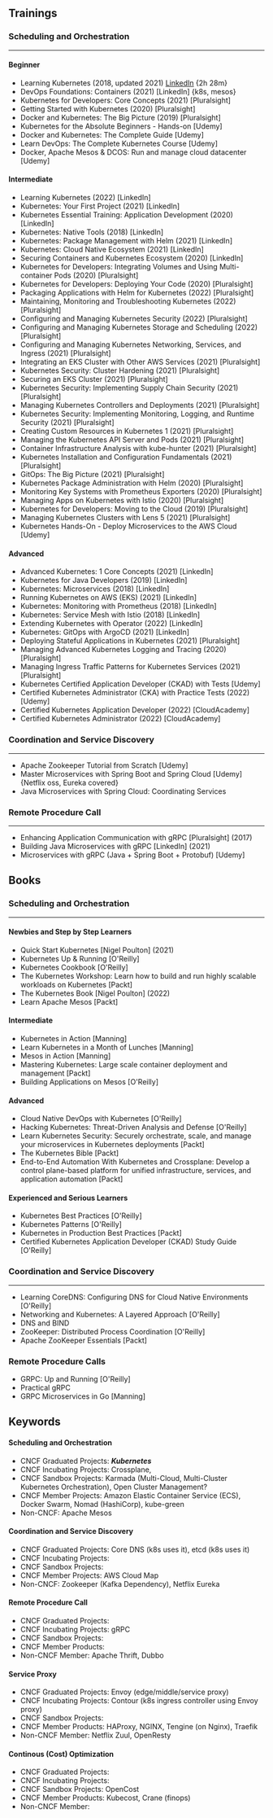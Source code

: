 ## Trainings
### Scheduling and Orchestration
---
#### Beginner
* Learning Kubernetes (2018, updated 2021) [LinkedIn](https://www.linkedin.com/learning/learning-kubernetes-2018) {2h 28m}
* DevOps Foundations: Containers (2021) [LinkedIn] {k8s, mesos}
* Kubernetes for Developers: Core Concepts (2021) [Pluralsight]
* Getting Started with Kubernetes (2020) [Pluralsight]
* Docker and Kubernetes: The Big Picture (2019) [Pluralsight]
* Kubernetes for the Absolute Beginners - Hands-on [Udemy]
* Docker and Kubernetes: The Complete Guide [Udemy]
* Learn DevOps: The Complete Kubernetes Course [Udemy]
* Docker, Apache Mesos & DCOS: Run and manage cloud datacenter [Udemy]

#### Intermediate
* Learning Kubernetes (2022) [LinkedIn]
* Kubernetes: Your First Project (2021) [LinkedIn]
* Kubernetes Essential Training: Application Development (2020) [LinkedIn]
* Kubernetes: Native Tools (2018) [LinkedIn]
* Kubernetes: Package Management with Helm (2021) [LinkedIn]
* Kubernetes: Cloud Native Ecosystem (2021) [LinkedIn]
* Securing Containers and Kubernetes Ecosystem (2020) [LinkedIn]
* Kubernetes for Developers: Integrating Volumes and Using Multi-container Pods (2020) [Pluralsight]
* Kubernetes for Developers: Deploying Your Code (2020) [Pluralsight]
* Packaging Applications with Helm for Kubernetes (2022) [Pluralsight]
* Maintaining, Monitoring and Troubleshooting Kubernetes (2022) [Pluralsight]
* Configuring and Managing Kubernetes Security (2022) [Pluralsight]
* Configuring and Managing Kubernetes Storage and Scheduling (2022) [Pluralsight]
* Configuring and Managing Kubernetes Networking, Services, and Ingress (2021) [Pluralsight]
* Integrating an EKS Cluster with Other AWS Services (2021) [Pluralsight]
* Kubernetes Security: Cluster Hardening (2021) [Pluralsight]
* Securing an EKS Cluster (2021) [Pluralsight]
* Kubernetes Security: Implementing Supply Chain Security (2021) [Pluralsight]
* Managing Kubernetes Controllers and Deployments (2021) [Pluralsight]
* Kubernetes Security: Implementing Monitoring, Logging, and Runtime Security (2021) [Pluralsight]
* Creating Custom Resources in Kubernetes 1 (2021) [Pluralsight]
* Managing the Kubernetes API Server and Pods (2021) [Pluralsight]
* Container Infrastructure Analysis with kube-hunter (2021) [Pluralsight]
* Kubernetes Installation and Configuration Fundamentals (2021) [Pluralsight]
* GitOps: The Big Picture (2021) [Pluralsight]
* Kubernetes Package Administration with Helm (2020) [Pluralsight]
* Monitoring Key Systems with Prometheus Exporters (2020) [Pluralsight]
* Managing Apps on Kubernetes with Istio (2020) [Pluralsight]
* Kubernetes for Developers: Moving to the Cloud (2019) [Pluralsight]
* Managing Kubernetes Clusters with Lens 5 (2021) [Pluralsight]
* Kubernetes Hands-On - Deploy Microservices to the AWS Cloud [Udemy]

#### Advanced
* Advanced Kubernetes: 1 Core Concepts (2021) [LinkedIn]
* Kubernetes for Java Developers (2019) [LinkedIn]
* Kubernetes: Microservices (2018) [LinkedIn]
* Running Kubernetes on AWS (EKS) (2021) [LinkedIn]
* Kubernetes: Monitoring with Prometheus (2018) [LinkedIn]
* Kubernetes: Service Mesh with Istio (2018) [LinkedIn]
* Extending Kubernetes with Operator (2022) [LinkedIn]
* Kubernetes: GitOps with ArgoCD (2021) [LinkedIn]
* Deploying Stateful Applications in Kubernetes (2021) [Pluralsight]
* Managing Advanced Kubernetes Logging and Tracing (2020) [Pluralsight]
* Managing Ingress Traffic Patterns for Kubernetes Services (2021) [Pluralsight]
* Kubernetes Certified Application Developer (CKAD) with Tests [Udemy]
* Certified Kubernetes Administrator (CKA) with Practice Tests (2022) [Udemy]
* Certified Kubernetes Application Developer (2022) [CloudAcademy]
* Certified Kubernetes Administrator (2022) [CloudAcademy]

### Coordination and Service Discovery
---
* Apache Zookeeper Tutorial from Scratch [Udemy]
* Master Microservices with Spring Boot and Spring Cloud [Udemy] {Netflix oss, Eureka covered}
* Java Microservices with Spring Cloud: Coordinating Services 

### Remote Procedure Call
---
* Enhancing Application Communication with gRPC  [Pluralsight] (2017)
* Building Java Microservices with gRPC  [LinkedIn] (2021)
* Microservices with gRPC (Java + Spring Boot + Protobuf) [Udemy]

## Books
### Scheduling and Orchestration
---
#### Newbies and Step by Step Learners
* Quick Start Kubernetes [Nigel Poulton] (2021)
* Kubernetes Up & Running [O'Reilly]
* Kubernetes Cookbook [O'Reilly]
* The Kubernetes Workshop: Learn how to build and run highly scalable workloads on Kubernetes [Packt]
* The Kubernetes Book [Nigel Poulton] (2022)
* Learn Apache Mesos [Packt]

#### Intermediate
* Kubernetes in Action [Manning]
* Learn Kubernetes in a Month of Lunches [Manning]
* Mesos in Action [Manning]
* Mastering Kubernetes: Large scale container deployment and management [Packt]
* Building Applications on Mesos [O'Reilly]

#### Advanced
* Cloud Native DevOps with Kubernetes [O'Reilly]
* Hacking Kubernetes: Threat-Driven Analysis and Defense [O'Reilly]
* Learn Kubernetes Security: Securely orchestrate, scale, and manage your microservices in Kubernetes deployments [Packt]
* The Kubernetes Bible [Packt]
* End-to-End Automation With Kubernetes and Crossplane: Develop a control plane-based platform for unified infrastructure, services, and application automation [Packt]

#### Experienced and Serious Learners
* Kubernetes Best Practices [O'Reilly]
* Kubernetes Patterns [O'Reilly]
* Kubernetes in Production Best Practices [Packt]
* Certified Kubernetes Application Developer (CKAD) Study Guide [O'Reilly]

### Coordination and Service Discovery
---
* Learning CoreDNS: Configuring DNS for Cloud Native Environments [O'Reilly]
* Networking and Kubernetes: A Layered Approach  [O'Reilly]
* DNS and BIND
* ZooKeeper: Distributed Process Coordination [O'Reilly]
* Apache ZooKeeper Essentials [Packt]

### Remote Procedure Calls
* GRPC: Up and Running  [O'Reilly]
* Practical gRPC 
* GRPC Microservices in Go [Manning]

## Keywords
#### Scheduling and Orchestration
* CNCF Graduated Projects: **_Kubernetes_**
* CNCF Incubating Projects: Crossplane, 
* CNCF Sandbox Projects: Karmada (Multi-Cloud, Multi-Cluster Kubernetes Orchestration), Open Cluster Management?
* CNCF Member Projects: Amazon Elastic Container Service (ECS), Docker Swarm, Nomad (HashiCorp), kube-green
* Non-CNCF: Apache Mesos

#### Coordination and Service Discovery
* CNCF Graduated Projects: Core DNS (k8s uses it), etcd (k8s uses it)
* CNCF Incubating Projects: 
* CNCF Sandbox Projects:
* CNCF Member Projects: AWS Cloud Map
* Non-CNCF: Zookeeper (Kafka Dependency), Netflix Eureka

#### Remote Procedure Call
* CNCF Graduated Projects:
* CNCF Incubating Projects: gRPC
* CNCF Sandbox Projects:
* CNCF Member Products:
* Non-CNCF Member: Apache Thrift, Dubbo

#### Service Proxy
* CNCF Graduated Projects: Envoy (edge/middle/service proxy)
* CNCF Incubating Projects: Contour (k8s ingress controller using Envoy proxy)
* CNCF Sandbox Projects:
* CNCF Member Products: HAProxy, NGINX, Tengine (on Nginx), Traefik
* Non-CNCF Member: Netflix Zuul, OpenResty

#### Continous (Cost) Optimization
* CNCF Graduated Projects: 
* CNCF Incubating Projects:
* CNCF Sandbox Projects: OpenCost
* CNCF Member Products:  Kubecost, Crane (finops)
* Non-CNCF Member: 
